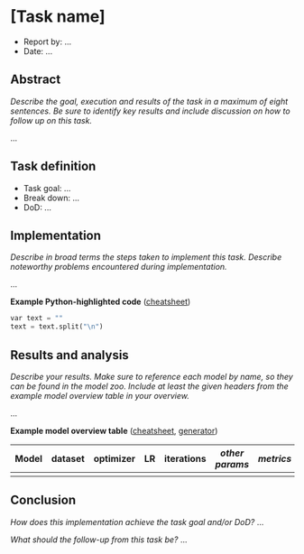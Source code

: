 # [Task name]

- Report by: ...
- Date: ...

## Abstract

_Describe the goal, execution and results of the task in a maximum of eight sentences. Be sure to identify key results and include discussion on how to follow up on this task._

...

## Task definition

- Task goal: ...
- Break down: ...
- DoD: ...

## Implementation

_Describe in broad terms the steps taken to implement this task. Describe noteworthy problems encountered during implementation._

...

**Example Python-highlighted code** ([cheatsheet](https://github.com/adam-p/markdown-here/wiki/Markdown-Cheatsheet#code-and-syntax-highlighting))

```python
var text = ""
text = text.split("\n")
```

## Results and analysis

_Describe your results. Make sure to reference each model by name, so they can be found in the model zoo. Include at least the given headers from the example model overview table in your overview._

...

**Example model overview table** ([cheatsheet](https://github.com/adam-p/markdown-here/wiki/Markdown-Cheatsheet#tables), [generator](https://www.tablesgenerator.com/markdown_tables))

| Model | dataset | optimizer | LR | iterations | _other params_ | _metrics_ |
| ------ | ------ | ------ | ------ | ------ | ------ | ------ |
|  |  |  |  |  |  |  |  |

## Conclusion

*How does this implementation achieve the task goal and/or DoD?*
...

*What should the follow-up from this task be?*
...
